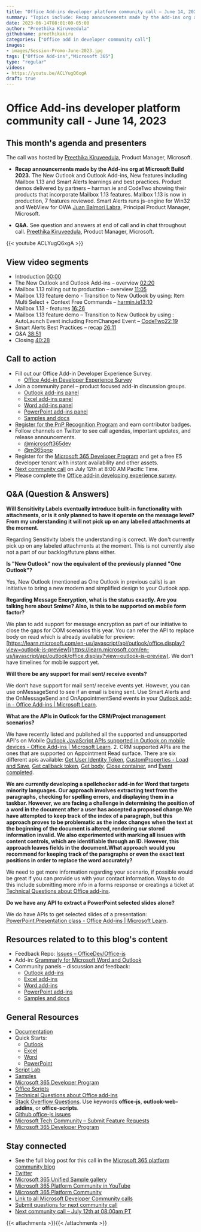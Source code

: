 ```yaml
---
title: "Office Add-ins developer platform community call – June 14, 2023"
summary: "Topics include: Recap announcements made by the Add-ins org at Microsoft Build 2023 presented by Juan Balmori Labra, Principal Product Manager at Microsoft. Call hosted by Preethika Kiruveedula, Product Manager at Microsoft. Recorded on June 14, 2023."
date: 2023-06-14T08:01:00-05:00
author: "Preethika Kiruveedula"
githubname: preethikakiru
categories: ["Office add in developer community call"]
images:
- images/Session-Promo-June-2023.jpg
tags: ["Office Add-ins","Microsoft 365"]
type: "regular"
videos:
- https://youtu.be/ACLYugQ6xgA
draft: true
---
```


# Office Add-ins developer platform community call - June 14, 2023

## This month's agenda and presenters

The call was hosted by [Preethika Kiruveedula](www.linkedin.com/in/preethika-kiruveedula-529b7a148), Product Manager, Microsoft.

* **Recap announcements made by the Add-ins org at Microsoft Build 2023.** The New Outlook and Outlook Add-ins, New features including Mailbox 1.13 and Smart Alerts learnings and best practices. Product demos delivered by partners – harman.ie and CodeTwo showing their products that incorporate Mailbox 1.13 features. Mailbox 1.13 is now in production, 7 features reviewed. Smart Alerts runs js-engine for Win32 and WebView for OWA.[Juan Balmori Labra](https://www.linkedin.com/in/juan-balmori-8443b532/), Principal Product Manager, Microsoft. 

* **Q&A.** See question and answers at end of call and in chat throughout call. [Preethika Kiruveedula](www.linkedin.com/in/preethika-kiruveedula-529b7a14), Product Manager, Microsoft.

{{< youtube ACLYugQ6xgA >}}

## View video segments

* Introduction [00:00](https://www.youtube.com/watch?v=ACLYugQ6xgA&t=0)
* The New Outlook and Outlook Add-ins – overview [02:20](https://youtu.be/ACLYugQ6xgA?t=140)
* Mailbox 1.13 rolling out to production – overview [11:05](https://youtu.be/ACLYugQ6xgA?t=665)
* Mailbox 1.13 feature demo - Transition to New Outlook by using:  Item Multi Select + Context Free Commands – [harmin.ie](https://harman.ie)[13:10](https://youtu.be/ACLYugQ6xgA?t=790)
* Mailbox 1.13 - features [16:26](https://youtu.be/ACLYugQ6xgA?t=986)  
* Mailbox 1.13 feature demo – Transition to New Outlook by using :  AutoLaunch Event including FromChanged Event – [CodeTwo](https://www.codetwo.com/)[22:19](https://youtu.be/ACLYugQ6xgA?t=986)
* Smart Alerts Best Practices – recap [26:11](https://youtu.be/ACLYugQ6xgA?t=986)
* Q&A [38:51](https://youtu.be/ACLYugQ6xgA?t=986)
* Closing [40:28](https://youtu.be/ACLYugQ6xgA?t=986)


## Call to action

* Fill out our Office Add-in Developer Experience Survey.
    * [Office Add-in Developer Experience Survey](https://forms.office.com/Pages/ResponsePage.aspx?id=v4j5cvGGr0GRqy180BHbR-0oJqQ4NUVOo6aMB4pZ11dUOFhXOVFJU0ZaOERYMzI5VzBSS0RDQ0dCQS4u)
* Join a community panel – product focused add-in discussion groups.
    * [Outlook add-ins panel](https://ux.microsoft.com/Panel/OutlookAddinDeveloper)
    * [Excel add-ins panel](https://ux.microsoft.com/Panel/ExcelAddinDeveloper)
    * [Word add-ins panel](https://ux.microsoft.com/Panel/WordAddinDeveloper)
    * [PowerPoint add-ins panel](https://ux.microsoft.com/Panel/PowerPointAddinDeveloper)
    * [Samples and docs](https://ux.microsoft.com/Panel/OfficeAddinImproveSamplesDocs)
* [Register for the PnP Recognition Program](https://pnp.github.io/recognitionprogram/) and earn contributor badges.
* Follow channels on Twitter to see call agendas, important updates, and release announcements.
    * [@microsoft365dev](https://twitter.com/microsoft365dev)
    * [@m365pnp](https://twitter.com/m365pnp)
* Register for the [Microsoft 365 Developer Program](https://aka.ms/m365/devprogram) and get a free E5 developer tenant with instant availability and other assets.
* [Next community call](https://aka.ms/officeaddinscommunitycall) on July 12th at 8:00 AM Pacific Time.
* Please complete the [Office add-in developing experience survey](https://forms.office.com/r/wmzCgccbPa).

## Q&A (Question & Answers)

**Will Sensitivity Labels eventually introduce built-in functionality with attachments, or is it only planned to have it operate on the message level? From my understanding it will not pick up on any labelled attachments at the moment.**

Regarding Sensitivity labels the understanding is correct. We don't currently pick up on any labeled attachments at the moment. This is not currently also not a part of our backlog/future plans either. 

**Is "New Outlook" now the equivalent of the previously planned "One Outlook"?**

Yes, New Outlook (mentioned as One Outlook in previous calls) is an initiative to bring a  new modern and simplified design to your Outlook app. 

**Regarding Message Encryption, what is the status exactly. Are you talking here about Smime? Also, is this to be supported on mobile form factor?**

We plan to add support for message encryption as part of our initiative to close the gaps for COM scenarios this year. You can refer the API to replace body on read which is already available for preview: [https://learn.microsoft.com/en-us/javascript/api/outlook/office.display?view=outlook-js-preview](https://learn.microsoft.com/en-us/javascript/api/outlook/office.display?view=outlook-js-preview). We don’t have timelines for mobile support yet. 

**Will there be any support for mail sent/ receive events?**

We don’t have support for mail sent/ receive events yet. However, you can use onMessageSend to see if an email is being sent. Use Smart Alerts and the OnMessageSend and OnAppointmentSend events in your [Outlook add-in - Office Add-ins | Microsoft Learn](https://nam06.safelinks.protection.outlook.com/?url=https%3A%2F%2Flearn.microsoft.com%2Fen-us%2Foffice%2Fdev%2Fadd-ins%2Foutlook%2Fsmart-alerts-onmessagesend-walkthrough%3Ftabs%3Dxmlmanifest&data=05%7C01%7Cpkiruveedula%40microsoft.com%7Ca0a5c45517fd4cf7ba0708db845c5b21%7C72f988bf86f141af91ab2d7cd011db47%7C1%7C0%7C638249304497324540%7CUnknown%7CTWFpbGZsb3d8eyJWIjoiMC4wLjAwMDAiLCJQIjoiV2luMzIiLCJBTiI6Ik1haWwiLCJXVCI6Mn0%3D%7C3000%7C%7C%7C&sdata=TOufALi%2BqK1mMEQfOPkOfzUMacYJR8K5PSZgExzAf5E%3D&reserved=0). 

**What are the APIs in Outlook for the CRM/Project management scenarios?**

We have recently listed and published all the supported and unsupported API's on Mobile [Outlook JavaScript APIs supported in Outlook on mobile devices - Office Add-ins | Microsoft Learn](https://nam06.safelinks.protection.outlook.com/?url=https%3A%2F%2Flearn.microsoft.com%2Fen-us%2Foffice%2Fdev%2Fadd-ins%2Foutlook%2Foutlook-mobile-apis&data=05%7C01%7Cpkiruveedula%40microsoft.com%7Ca0a5c45517fd4cf7ba0708db845c5b21%7C72f988bf86f141af91ab2d7cd011db47%7C1%7C0%7C638249304497168789%7CUnknown%7CTWFpbGZsb3d8eyJWIjoiMC4wLjAwMDAiLCJQIjoiV2luMzIiLCJBTiI6Ik1haWwiLCJXVCI6Mn0%3D%7C3000%7C%7C%7C&sdata=H5QqUUVNxmJEZfzXKyqUhiwjgVZqQta018ctADCAFFk%3D&reserved=0). 2.	CRM supported APIs are the ones that are supported on Appointment Read surface. There are six different apis available: [Get User Identity Token](https://nam06.safelinks.protection.outlook.com/?url=https%3A%2F%2Flearn.microsoft.com%2Fen-us%2Fjavascript%2Fapi%2Foutlook%2Foffice.mailbox%3Fview%3Doutlook-js-preview%26preserve-view%3Dtrue%23outlook-office-mailbox-getuseridentitytokenasync-member(1)&data=05%7C01%7Cpkiruveedula%40microsoft.com%7Ca0a5c45517fd4cf7ba0708db845c5b21%7C72f988bf86f141af91ab2d7cd011db47%7C1%7C0%7C638249304497168789%7CUnknown%7CTWFpbGZsb3d8eyJWIjoiMC4wLjAwMDAiLCJQIjoiV2luMzIiLCJBTiI6Ik1haWwiLCJXVCI6Mn0%3D%7C3000%7C%7C%7C&sdata=rJm6joLixuGqi9%2BrRPKUySx2JfFa2cgHQtcyxSsai%2Bs%3D&reserved=0), [CustomProperties - Load and Save](https://nam06.safelinks.protection.outlook.com/?url=https%3A%2F%2Flearn.microsoft.com%2Fen-us%2Fjavascript%2Fapi%2Foutlook%2Foffice.customproperties%3Fview%3Doutlook-js-preview&data=05%7C01%7Cpkiruveedula%40microsoft.com%7Ca0a5c45517fd4cf7ba0708db845c5b21%7C72f988bf86f141af91ab2d7cd011db47%7C1%7C0%7C638249304497168789%7CUnknown%7CTWFpbGZsb3d8eyJWIjoiMC4wLjAwMDAiLCJQIjoiV2luMzIiLCJBTiI6Ik1haWwiLCJXVCI6Mn0%3D%7C3000%7C%7C%7C&sdata=AiJF0dOdCEl%2Fx0wfrhB6oRsHXSmFkp82m2oToPPnR2k%3D&reserved=0), [Get callback token](https://learn.microsoft.com/en-us/javascript/api/outlook/office.mailbox?view=outlook-js-preview#outlook-office-mailbox-getcallbacktokenasync-member(1)), [Get body](https://nam06.safelinks.protection.outlook.com/?url=https%3A%2F%2Flearn.microsoft.com%2Fen-us%2Fjavascript%2Fapi%2Foutlook%2Foffice.body%3Fview%3Doutlook-js-preview%23outlook-office-body-getasync-member(1)&data=05%7C01%7Cpkiruveedula%40microsoft.com%7Ca0a5c45517fd4cf7ba0708db845c5b21%7C72f988bf86f141af91ab2d7cd011db47%7C1%7C0%7C638249304497168789%7CUnknown%7CTWFpbGZsb3d8eyJWIjoiMC4wLjAwMDAiLCJQIjoiV2luMzIiLCJBTiI6Ik1haWwiLCJXVCI6Mn0%3D%7C3000%7C%7C%7C&sdata=Y31bJ3aZrIFsxOkIKhTYrbtMBh58AGn1Ahp7Fx4IC1w%3D&reserved=0), [Close container](https://nam06.safelinks.protection.outlook.com/?url=https%3A%2F%2Flearn.microsoft.com%2Fen-us%2Fjavascript%2Fapi%2Foffice%2Foffice.ui%3Fview%3Dcommon-js-preview%23office-office-ui-closecontainer-member(1)&data=05%7C01%7Cpkiruveedula%40microsoft.com%7Ca0a5c45517fd4cf7ba0708db845c5b21%7C72f988bf86f141af91ab2d7cd011db47%7C1%7C0%7C638249304497168789%7CUnknown%7CTWFpbGZsb3d8eyJWIjoiMC4wLjAwMDAiLCJQIjoiV2luMzIiLCJBTiI6Ik1haWwiLCJXVCI6Mn0%3D%7C3000%7C%7C%7C&sdata=SW7UgpEFZ%2FWT9YwnNXoAvJdpfOm4kf22nfj8OY66K%2BU%3D&reserved=0), and [Event completed](https://nam06.safelinks.protection.outlook.com/?url=https%3A%2F%2Flearn.microsoft.com%2Fen-us%2Fjavascript%2Fapi%2Foffice%2Foffice.addincommands.event%3Fview%3Dcommon-js-preview&data=05%7C01%7Cpkiruveedula%40microsoft.com%7Ca0a5c45517fd4cf7ba0708db845c5b21%7C72f988bf86f141af91ab2d7cd011db47%7C1%7C0%7C638249304497168789%7CUnknown%7CTWFpbGZsb3d8eyJWIjoiMC4wLjAwMDAiLCJQIjoiV2luMzIiLCJBTiI6Ik1haWwiLCJXVCI6Mn0%3D%7C3000%7C%7C%7C&sdata=vLUp0OXLZEdOQxXmlwgcskrSCoQg%2FnyhVBGREJexAGk%3D&reserved=0). 

**We are currently developing a spellchecker add-in for Word that targets minority languages. Our approach involves extracting text from the paragraphs, checking for spelling errors, and displaying them in a taskbar. However, we are facing a challenge in determining the position of a word in the document after a user has accepted a proposed change.We have attempted to keep track of the index of a paragraph, but this approach proves to be problematic as the index changes when the text at the beginning of the document is altered, rendering our stored information invalid. We also experimented with marking all issues with content controls, which are identifiable through an ID. However, this approach leaves fields in the document.What approach would you recommend for keeping track of the paragraphs or even the exact text positions in order to replace the word accurately?**

We need to get more information regarding your scenario, if possible would be great if you can provide us with your contact information. Ways to do this include submitting more info in a forms response or creatings a ticket at [Technical Questions about Office add-ins](https://aka.ms/office-addins-dev-questions).

**Do we have any API to extract a PowerPoint selected slides alone?**

We do have APIs to get selected slides of a presentation: [PowerPoint.Presentation class - Office Add-ins | Microsoft Learn](https://learn.microsoft.com/en-us/javascript/api/powerpoint/powerpoint.presentation?view=powerpoint-js-preview#powerpoint-powerpoint-presentation-getselectedslides-member(1)).
## Resources related to to this blog's content

* Feedback Repo: [Issues – OfficeDev/Office-js](https://github.com/OfficeDev/office-js/issues)
* Add-in: [Grammarly for Microsoft Word and Outlook](https://www.grammarly.com/office-addin)
* Community panels – discussion and feedback:
  * [Outlook add-ins](https://ux.microsoft.com/Panel/OutlookAddinDeveloper)
  * [Excel add-ins](https://ux.microsoft.com/Panel/ExcelAddinDeveloper)
  * [Word add-ins ](https://ux.microsoft.com/Panel/WordAddinDeveloper)
  * [PowerPoint add-ins](https://ux.microsoft.com/Panel/PowerPointAddinDeveloper)
  * [Samples and docs](https://ux.microsoft.com/Panel/OfficeAddinImproveSamplesDocs)

## General Resources

* [Documentation](https://aka.ms/office-add-ins-docs)
* Quick Starts:
  * [Outlook](https://learn.microsoft.com/office/dev/add-ins/quickstarts/outlook-quickstart)
  * [Excel](https://learn.microsoft.com/office/dev/add-ins/quickstarts/excel-quickstart-jquery)
  * [Word](https://learn.microsoft.com/office/dev/add-ins/quickstarts/word-quickstart)
  * [PowerPoint](https://learn.microsoft.com/office/dev/add-ins/quickstarts/powerpoint-quickstart)
* [Script Lab](https://aka.ms/getscriptlab)
* [Samples](https://aka.ms/officeaddinsamples)
* [Microsoft 365 Developer Program](https://aka.ms/M365devprogram)
* [Office Scripts](aka.ms/office-scripts-docs)
* [Technical Questions about Office add-ins](https://aka.ms/office-addins-dev-questions)
* [Stack Overflow Questions](https://stackoverflow.com). Use keywords **office-js**, **outlook-web-addins**, or **office-scripts**.
* [Github office-js issues](https://github.com/OfficeDev/office-js/issues)
* [Microsoft Tech Community – Submit Feature Requests](https://aka.ms/m365dev-suggestions)
* [Microsoft 365 Developer Program](https://aka.ms/M365devprogram)

## Stay connected

* See the full blog post for this call in the [Microsoft 365 platform community blog](https://aka.ms/m365pnp/blog)
* [Twitter](https://twitter.com/microsoft365dev)
* [Microsoft 365 Unified Sample gallery](https://aka.ms/community/samples)
* [Microsoft 365 Platform Community in YouTube](https://aka.ms/community/videos)
* [Microsoft 365 Platform Community](http://aka.ms/community/home)
* [Link to all Microsoft Developer Community calls](https://aka.ms/M365DevCalls)
* [Submit questions for next community call](https://aka.ms/officeaddinsform)
* [Next community call – July 12th at 08:00am PT](https://aka.ms/officeaddinscommunitycall)

{{< attachments >}}{{< /attachments >}}
